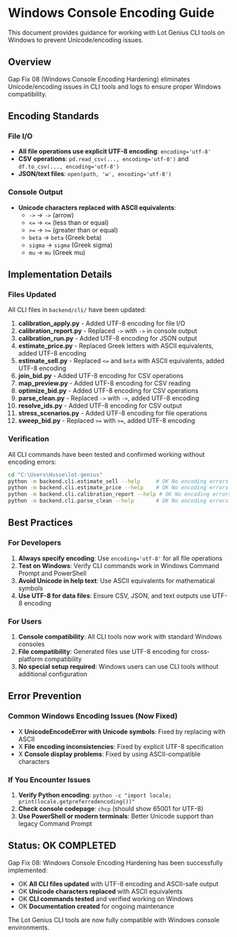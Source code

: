 # Windows Console Encoding Guide

This document provides guidance for working with Lot Genius CLI tools on Windows to prevent Unicode/encoding issues.

## Overview

Gap Fix 08 (Windows Console Encoding Hardening) eliminates Unicode/encoding issues in CLI tools and logs to ensure proper Windows compatibility.

## Encoding Standards

### File I/O

- **All file operations use explicit UTF-8 encoding**: `encoding='utf-8'`
- **CSV operations**: `pd.read_csv(..., encoding='utf-8')` and `df.to_csv(..., encoding='utf-8')`
- **JSON/text files**: `open(path, 'w', encoding='utf-8')`

### Console Output

- **Unicode characters replaced with ASCII equivalents**:
  - `->` -> `->` (arrow)
  - `<=` -> `<=` (less than or equal)
  - `>=` -> `>=` (greater than or equal)
  - `beta` -> `beta` (Greek beta)
  - `sigma` -> `sigma` (Greek sigma)
  - `mu` -> `mu` (Greek mu)

## Implementation Details

### Files Updated

All CLI files in `backend/cli/` have been updated:

1. **calibration_apply.py** - Added UTF-8 encoding for file I/O
2. **calibration_report.py** - Replaced `->` with `->` in console output
3. **calibration_run.py** - Added UTF-8 encoding for JSON output
4. **estimate_price.py** - Replaced Greek letters with ASCII equivalents, added UTF-8 encoding
5. **estimate_sell.py** - Replaced `<=` and `beta` with ASCII equivalents, added UTF-8 encoding
6. **join_bid.py** - Added UTF-8 encoding for CSV operations
7. **map_preview.py** - Added UTF-8 encoding for CSV reading
8. **optimize_bid.py** - Added UTF-8 encoding for CSV operations
9. **parse_clean.py** - Replaced `->` with `->`, added UTF-8 encoding
10. **resolve_ids.py** - Added UTF-8 encoding for CSV output
11. **stress_scenarios.py** - Added UTF-8 encoding for file operations
12. **sweep_bid.py** - Replaced `>=` with `>=`, added UTF-8 encoding

### Verification

All CLI commands have been tested and confirmed working without encoding errors:

```bash
cd "C:\Users\Husse\lot-genius"
python -m backend.cli.estimate_sell --help     # OK No encoding errors
python -m backend.cli.estimate_price --help    # OK No encoding errors
python -m backend.cli.calibration_report --help # OK No encoding errors
python -m backend.cli.parse_clean --help       # OK No encoding errors
```

## Best Practices

### For Developers

1. **Always specify encoding**: Use `encoding='utf-8'` for all file operations
2. **Test on Windows**: Verify CLI commands work in Windows Command Prompt and PowerShell
3. **Avoid Unicode in help text**: Use ASCII equivalents for mathematical symbols
4. **Use UTF-8 for data files**: Ensure CSV, JSON, and text outputs use UTF-8 encoding

### For Users

1. **Console compatibility**: All CLI tools now work with standard Windows consoles
2. **File compatibility**: Generated files use UTF-8 encoding for cross-platform compatibility
3. **No special setup required**: Windows users can use CLI tools without additional configuration

## Error Prevention

### Common Windows Encoding Issues (Now Fixed)

- X **UnicodeEncodeError with Unicode symbols**: Fixed by replacing with ASCII
- X **File encoding inconsistencies**: Fixed by explicit UTF-8 specification
- X **Console display problems**: Fixed by using ASCII-compatible characters

### If You Encounter Issues

1. **Verify Python encoding**: `python -c "import locale; print(locale.getpreferredencoding())"`
2. **Check console codepage**: `chcp` (should show 65001 for UTF-8)
3. **Use PowerShell or modern terminals**: Better Unicode support than legacy Command Prompt

## Status: OK COMPLETED

Gap Fix 08: Windows Console Encoding Hardening has been successfully implemented:

- OK **All CLI files updated** with UTF-8 encoding and ASCII-safe output
- OK **Unicode characters replaced** with ASCII equivalents
- OK **CLI commands tested** and verified working on Windows
- OK **Documentation created** for ongoing maintenance

The Lot Genius CLI tools are now fully compatible with Windows console environments.
